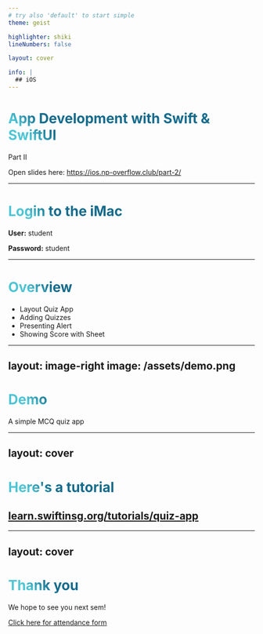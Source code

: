```yaml
---
# try also 'default' to start simple
theme: geist

highlighter: shiki
lineNumbers: false

layout: cover

info: |
  ## iOS
---
```


# App Development with Swift & SwiftUI

Part II

Open slides here: https://ios.np-overflow.club/part-2/

---

# Login to the iMac

**User:** student

**Password:** student


---

# Overview

- Layout Quiz App
- Adding Quizzes
- Presenting Alert
- Showing Score with Sheet

<style>
h1 {
  background-color: #2B90B6;
  background-image: linear-gradient(45deg, #4EC5D4 10%, #146b8c 20%);
  background-size: 100%;
  -webkit-background-clip: text;
  -moz-background-clip: text;
  -webkit-text-fill-color: transparent;
  -moz-text-fill-color: transparent;
}
</style>

---
layout: image-right
image: /assets/demo.png
---
# Demo

A simple MCQ quiz app

---
layout: cover
---
# Here's a tutorial
## [learn.swiftinsg.org/tutorials/quiz-app](https://learn.swiftinsg.org/tutorials/quiz-app)

---
layout: cover
---

# Thank you

We hope to see you next sem!

[Click here for attendance form](https://tinyurl.com/overflowios2)
